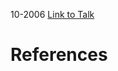 

10-2006
[Link to Talk](https://www.churchofjesuschrist.org/study/general-conference/2006/10/saturday-morning-session?lang=eng)



# References
